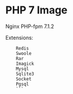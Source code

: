 # PHP 7 Image

Nginx PHP-fpm 7.1.2

Extensions:
```
	Redis
	Swoole
	Rar
	Imagick
	Mysql
	Sqlite3
	Socket
	Pgsql
	```

